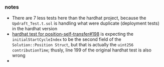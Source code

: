 ### notes

- There are 7 less tests here than the hardhat project, because the `Updraft_Test.t.sol` is handling what were duplicate (deployment tests) in the hardhat version
- [hardhat test for position-self-transfer#198](https://github.com/UpdraftFund/updraft-contracts/blob/f74f20c09ad9fcda56c1a03380bff050999bd79b/test/position-self-transfer.test.ts#L198) is expecting the `initialStartCycleIndex` to be the second field of the `Solution::Position Struct`, but that is actually the `uint256 contributionTime`; thusly, line 199 of the original hardhat test is also wrong
- 
